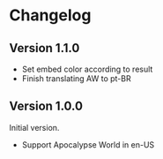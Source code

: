 # Changelog

## Version 1.1.0

- Set embed color according to result
- Finish translating AW to pt-BR

## Version 1.0.0

Initial version.

- Support Apocalypse World in en-US
